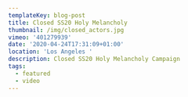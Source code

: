 ```yaml
---
templateKey: blog-post
title: Closed SS20 Holy Melancholy
thumbnail: /img/closed_actors.jpg
vimeo: '401279939'
date: '2020-04-24T17:31:09+01:00'
location: 'Los Angeles '
description: Closed SS20 Holy Melancholy Campaign
tags:
  - featured
  - video
---
```


